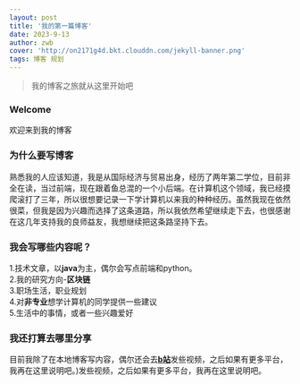 ```yaml
---
layout: post
title: '我的第一篇博客'
date: 2023-9-13
author: zwb
cover: 'http://on2171g4d.bkt.clouddn.com/jekyll-banner.png'
tags: 博客 规划
---
```


> 我的博客之旅就从这里开始吧

### Welcome

欢迎来到我的博客

### 为什么要写博客

熟悉我的人应该知道，我是从国际经济与贸易出身，经历了两年第二学位，目前非全在读，当过前端，现在跟着鱼总混的一个小后端。在计算机这个领域，我已经摸爬滚打了三年，所以很想要记录一下学计算机以来我的种种经历。虽然我现在依然很菜，但我是因为兴趣而选择了这条道路，所以我依然希望继续走下去，也很感谢在这几年支持我的良师益友，我想继续把这条路坚持下去。

### 我会写哪些内容呢？

1.技术文章，以**java**为主，偶尔会写点前端和python。<br />
2.我的研究方向-**区块链**<br />
3.职场生活，职业规划<br />
4.对**非专业**想学计算机的同学提供一些建议<br />
5.生活中的事情，或者一些兴趣爱好<br />

### 我还打算去哪里分享

目前我除了在本地博客写内容，偶尔还会去[**b站**](https://space.bilibili.com/507699840?spm_id_from=333.1007.0.0)发些视频，之后如果有更多平台，我再在这里说明吧。)发些视频，之后如果有更多平台，我再在这里说明吧。
